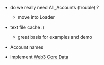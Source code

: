 
- do we really need All_Accounts (trouble) ?
  - move into Loader

- text file cache :)
  - great basis for examples and demo

- Account names
- implement [Web3 Core Data](https://web3py.readthedocs.io/en/stable/overview.html?highlight=account#api)
